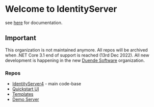 # Welcome to IdentityServer

see [here](https://identityserver4.readthedocs.io/en/latest/) for documentation.

## Important
This organization is not maintained anymore. All repos will be archived when .NET Core 3.1 end of support is reached (13rd Dec 2022). All new development is happening in the new [Duende Software](https://github.com/duendesoftware) organization. 

### Repos

* [IdentityServer4](https://github.com/IdentityServer/IdentityServer4) - main code-base
* [Quickstart UI](https://github.com/IdentityServer/IdentityServer4.Quickstart.UI)
* [Templates](https://github.com/IdentityServer/IdentityServer4.Templates)
* [Demo Server](https://github.com/IdentityServer/IdentityServer4.Demo)
